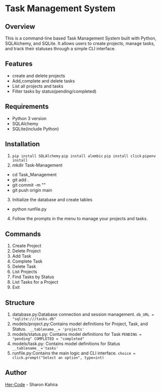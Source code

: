 # Task Management System

## Overview
This is a command-line based Task Management System built with Python, SQLAlchemy, and SQLite. It allows users to create projects, manage tasks, and track their statuses through a simple CLI interface.

## Features
- create and delete projects
- Add,complete and delete tasks
- List all projects and tasks
- Filter tasks by status(pending/completed)

## Requirements
- Python 3 version
- SQLAlchemy
- SQLite(include Python)

## Installation

1. `pip install SQLAlchemy`
   `pip install alembic`
    `pip install click`
    `pipenv install`
2. mkdir Task-Management
  - cd Task_Management
  - git add .
  - git commit -m ""
  - git push origin main

3. Initialize the database and create tables
  - python runfile.py

4. Follow the prompts in the menu to manage your projects and tasks.

## Commands
1. Create Project
2. Delete Project
3. Add Task
4. Complete Task
5. Delete Task
6. List Projects
7. Find Tasks by Status
8. List Tasks for a Project
0. Exit

## Structure
1. database.py:Database connection and session management.
   ` db_URL = "sqlite:///tasks.db" `
2. models/project.py:Contains model definitions for Project, Task, and Status.
   ` __tablename__= 'projects'`
3. models/status.py: Contains model definitions for Task
   ` PENDING = "pending"
    COMPLETED = "completed" `
4. models/task.py: Contains model definitions for Status
   `  __tablename__='tasks' `
5. runfile.py:Contains the main logic and CLI interface.
  ` choice = click.prompt("Select an option", type=int) `

## Author
[Her-Code](https://github.com/Her-Code) - Sharon Kahira
